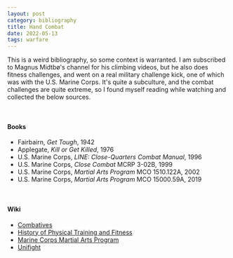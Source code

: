 ```yaml
---
layout: post
category: bibliography
title: Hand Combat
date: 2022-05-13
tags: warfare
---
```


This is a weird bibliography, so some context is warranted. I am subscribed to Magnus Midtbø's channel for his climbing videos, but he also does fitness challenges, and went on a real military challenge kick, one of which was with the U.S. Marine Corps. It's quite a subculture, and the combat challenges are quite extreme, so I found myself reading while watching and collected the below sources.

<br>


#### Books

* Fairbairn, *Get Tough*, 1942
* Applegate, *Kill or Get Killed*, 1976
* U.S. Marine Corps, *LINE: Close-Quarters Combat Manual*, 1996
* U.S. Marine Corps, *Close Combat* MCRP 3-02B, 1999
* U.S. Marine Corps, *Martial Arts Program* MCO 1510.122A, 2002
* U.S. Marine Corps, *Martial Arts Program* MCO 15000.59A, 2019

<br>


#### Wiki

* [Combatives](https://en.wikipedia.org/wiki/Combatives)
* [History of Physical Training and Fitness](https://en.wikipedia.org/wiki/History_of_physical_training_and_fitness)
* [Marine Corps Martial Arts Program](https://en.wikipedia.org/wiki/Marine_Corps_Martial_Arts_Program)
* [Unifight](https://en.wikipedia.org/wiki/Unifight)
